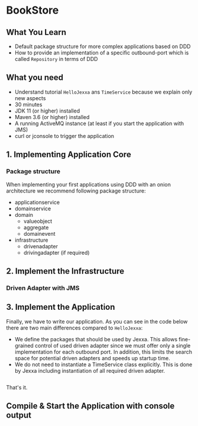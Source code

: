 # BookStore 

## What You Learn

*   Default package structure for more complex applications based on DDD   
*   How to provide an implementation of a specific outbound-port which is called `Repository` in terms of DDD 

## What you need

*   Understand tutorial `HelloJexxa` ans `TimeService` because we explain only new aspects 
*   30 minutes
*   JDK 11 (or higher) installed 
*   Maven 3.6 (or higher) installed
*   A running ActiveMQ instance (at least if you start the application with JMS)
*   curl or jconsole to trigger the application  

## 1. Implementing Application Core 

### Package structure 
When implementing your first applications using DDD with an onion architecture we recommend following package structure: 

*   applicationservice
*   domainservice
*   domain 
    *   valueobject
    *   aggregate
    *   domainevent
*   infrastructure
    *   drivenadapter
    *   drivingadapter (if required)
    
## 2. Implement the Infrastructure


### Driven Adapter with JMS

## 3. Implement the Application 

Finally, we have to write our application. As you can see in the code below there are two main differences compared to `HelloJexxa`:

*   We define the packages that should be used by Jexxa. This allows fine-grained control of used driven adapter since we must offer only a single implementation for each outbound port. In addition, this limits the search space for potential driven adapters and speeds up startup time.
*   We do not need to instantiate a TimeService class explicitly. This is done by Jexxa including instantiation of all required driven adapter.   
   
```java

```  

That's it. 

## Compile & Start the Application with console output 



